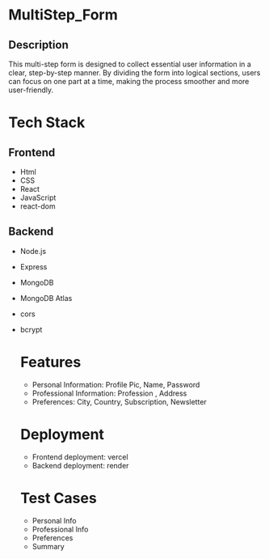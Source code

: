 # MultiStep_Form

## Description
This multi-step form is designed to collect essential user information in a clear, step-by-step manner. By dividing the form into logical sections, users can focus on one part at a time, making the process smoother and more user-friendly.

# Tech Stack
## Frontend
- Html
- CSS
- React
- JavaScript
- react-dom
## Backend
- Node.js
- Express
- MongoDB
- MongoDB Atlas
- cors
- bcrypt

  # Features
  - Personal Information: Profile Pic, Name, Password
  - Professional Information:  Profession , Address
  - Preferences: City, Country, Subscription, Newsletter
    
  #  Deployment
  - Frontend deployment: vercel
  - Backend deployment: render

  #  Test Cases
  - Personal Info
  - Professional Info
  - Preferences
  - Summary
    
